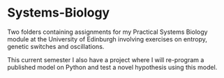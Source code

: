 # Systems-Biology
Two folders containing assignments for my Practical Systems Biology module at the University of Edinburgh involving exercises on entropy, genetic switches and oscillations.

This current semester I also have a project where I will re-program a published model on Python and test a novel hypothesis using this model.
